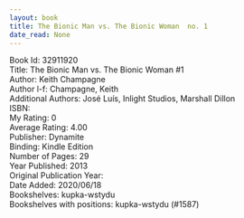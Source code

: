 ```yaml
---
layout: book
title: The Bionic Man vs. The Bionic Woman  no. 1
date_read: None
---
```


Book Id: 32911920<br />
Title: The Bionic Man vs. The Bionic Woman #1<br />
Author: Keith Champagne<br />
Author l-f: Champagne, Keith<br />
Additional Authors: José Luís, Inlight Studios, Marshall Dillon<br />
ISBN: <br />
My Rating: 0<br />
Average Rating: 4.00<br />
Publisher: Dynamite<br />
Binding: Kindle Edition<br />
Number of Pages: 29<br />
Year Published: 2013<br />
Original Publication Year: <br />
Date Added: 2020/06/18<br />
Bookshelves: kupka-wstydu<br />
Bookshelves with positions: kupka-wstydu (#1587)<br />

